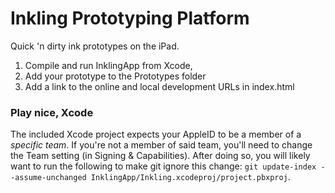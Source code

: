# Inkling Prototyping Platform

Quick 'n dirty ink prototypes on the iPad.
1. Compile and run InklingApp from Xcode,
2. Add your prototype to the Prototypes folder
3. Add a link to the online and local development URLs in index.html

### Play nice, Xcode
The included Xcode project expects your AppleID to be a member of a _specific team_. If you're not a member of said team, you'll need to change the Team setting (in Signing & Capabilities). After doing so, you will likely want to run the following to make git ignore this change: `git update-index --assume-unchanged InklingApp/Inkling.xcodeproj/project.pbxproj`.
